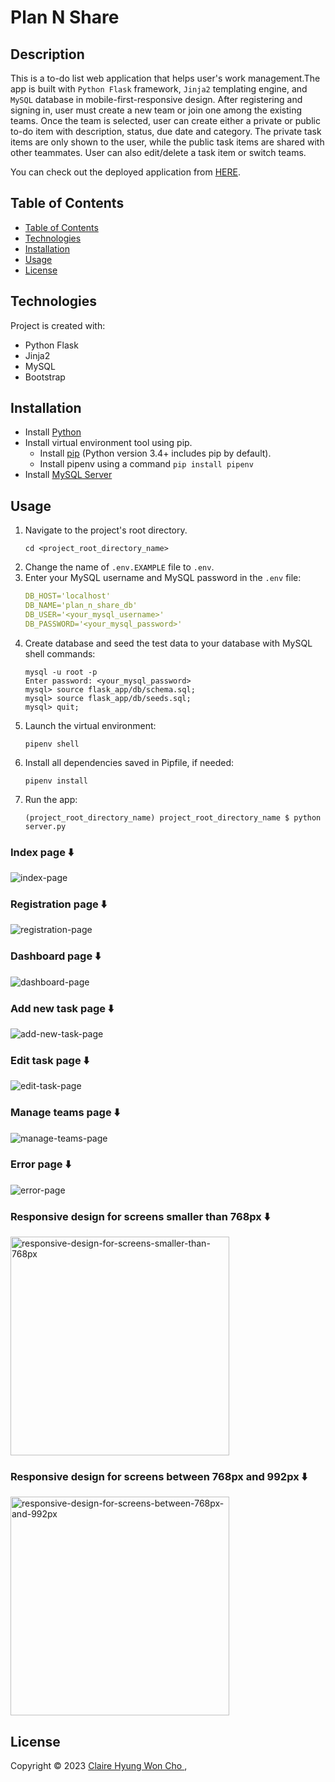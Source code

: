 <!-- omit in toc -->
# Plan N Share

<!-- omit in toc -->
## Description
This is a to-do list web application that helps user's work management.The app is built with `Python Flask` framework, `Jinja2` templating engine, and `MySQL` database in mobile-first-responsive design. After registering and signing in, user must create a new team or join one among the existing teams. Once the team is selected, user can create either a private or public to-do item with description, status, due date and category. The private task items are only shown to the user, while the public task items are shared with other teammates. User can also edit/delete a task item or switch teams.


You can check out the deployed application from [HERE](https://plan-n-share-a6b05f51d3c8.herokuapp.com/).



## Table of Contents

- [Table of Contents](#table-of-contents)
- [Technologies](#technologies)
- [Installation](#installation)
- [Usage](#usage)
- [License](#license)

## Technologies
Project is created with:
- Python Flask
- Jinja2
- MySQL
- Bootstrap

## Installation
- Install [Python](https://www.python.org/downloads/windows/)
- Install virtual environment tool using pip.
  - Install [pip](https://pypi.org/project/pip/) (Python version 3.4+ includes pip by default).
  - Install pipenv using a command `pip install pipenv`
- Install [MySQL Server](https://dev.mysql.com/doc/mysql-getting-started/en/#mysql-getting-started-installing)


## Usage
1. Navigate to the project's root directory.
    ```
    cd <project_root_directory_name>
    ```
2. Change the name of `.env.EXAMPLE` file to `.env`.
3. Enter your MySQL username and MySQL password in the `.env` file:
    ```yaml
    DB_HOST='localhost'
    DB_NAME='plan_n_share_db'
    DB_USER='<your_mysql_username>'
    DB_PASSWORD='<your_mysql_password>'
    ```
4. Create database and seed the test data to your database with MySQL shell commands:
    ```
    mysql -u root -p
    Enter password: <your_mysql_password>
    mysql> source flask_app/db/schema.sql;
    mysql> source flask_app/db/seeds.sql;
    mysql> quit;
    ```
5. Launch the virtual environment:
    ```
    pipenv shell
    ```
6. Install all dependencies saved in Pipfile, if needed:
    ```
    pipenv install
    ```
7. Run the app:
    ```
    (project_root_directory_name) project_root_directory_name $ python server.py
    ```

<!-- omit in toc -->
### Index page ⬇️
<img alt="index-page" src="flask_app/static/images/screenshots/screenshot_index.jpeg">

<!-- omit in toc -->
### Registration page ⬇️
<img alt="registration-page" src="flask_app/static/images/screenshots/screenshot_register.jpeg">

<!-- omit in toc -->
### Dashboard page ⬇️
<img alt="dashboard-page" src="flask_app/static/images/screenshots/screenshot_dashboard.jpeg">

<!-- omit in toc -->
### Add new task page ⬇️
<img alt="add-new-task-page" src="flask_app/static/images/screenshots/screenshot_add_task.jpeg">

<!-- omit in toc -->
### Edit task page ⬇️
<img alt="edit-task-page" src="flask_app/static/images/screenshots/screenshot_edit_task.jpeg">

<!-- omit in toc -->
### Manage teams page ⬇️
<img alt="manage-teams-page" src="flask_app/static/images/screenshots/screenshot_manage_teams.jpeg">

<!-- omit in toc -->
### Error page ⬇️
<img alt="error-page" src="flask_app/static/images/screenshots/screenshot_error.jpeg">

<!-- omit in toc -->
### Responsive design for screens smaller than 768px ⬇️
<img width="350px" alt="responsive-design-for-screens-smaller-than-768px" src="flask_app/static/images/screenshots/screenshot_responsive_small.jpeg">

<!-- omit in toc -->
### Responsive design for screens between 768px and 992px ⬇️
<img width="350px" alt="responsive-design-for-screens-between-768px-and-992px" src="flask_app/static/images/screenshots/screenshot_responsive_medium.jpeg">


## License
Copyright © 2023 [Claire Hyung Won Cho ](https://github.com/clairehwcho),

